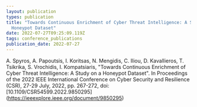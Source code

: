 ```yaml
---
layout: publication
types: publication
title: "Towards Continuous Enrichment of Cyber Threat Intelligence: A Study on a
  Honeypot Dataset"
date: 2022-07-27T09:25:09.119Z
tags: conference_publications
publication_date: 2022-07-27
---
```

A. Spyros, A. Papoutsis, I. Koritsas, N. Mengidis, C. Iliou, D. Kavallieros, T. Tsikrika, S. Vrochidis, I. Kompatsiaris, "Towards Continuous Enrichment of Cyber Threat Intelligence: A Study on a Honeypot Dataset". Ιn Proceedings of the 2022 IEEE International Conference on Cyber Security and Resilience (CSR), 27-29 July, 2022, pp. 267-272, doi: [10.1109/CSR54599.2022.9850295] (https://ieeexplore.ieee.org/document/9850295)